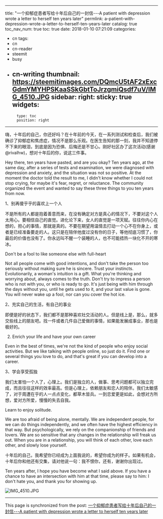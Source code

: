 
---
title: "一个抑郁症患者写给十年后自己的一封信---A patient with depression wrote a letter to herself ten years later"
permlink: a-patient-with-depression-wrote-a-letter-to-herself-ten-years-later
catalog: true
toc_nav_num: true
toc: true
date: 2018-01-10 07:21:09
categories:
- cn
tags:
- cn
- cn-reader
- steemit
- busy
- cn-writing
thumbnail: https://steemitimages.com/DQmcU5tAF2xExcGdmYMYHPSKaaSSkGbtToJrzgmiQsdf7uV/IMG_4510.JPG
sidebar:
    right:
        sticky: true
widgets:
    -
        type: toc
        position: right
---


嗨，十年后的自己，你还好吗？在十年前的今天，在一系列测试和检查后，我们被确诊了抑郁症和焦虑症，情况不是那么乐观。在医生告知的那一刻，我并不知道停不下来的眼泪，到底是因为恐惧、后悔还是不甘心。刚好社区办了这次活动(感谢@rivalhw)，想对十年后的你，说这三件事。

Hey there, ten years have pasted, and are you okay? Ten years ago, at the same day, after a series of tests and examination, we were diagnosed with depression and anxiety, and the situation was not so positive. At the moment the doctor told the result to me, I didn't know whether I could not stop crying, for maybe it's fear, regret, or reluctance. The community organized the event and wanted to say these three things to you ten years from now.

1、别再傻乎乎的喜欢上一个人

不是所有的人都是抱着善意而来，在没有确定对方是真心的情况下，不要对这个人太用心。要相信自己的直觉。进化论下来，女人的直觉是一项天赋。往往你内心在想的，担心的事情，那就是真的。不要在期望用温情去打动一个心不在你身上，或者是已经准备要走的人。这只是在陪伴他度过没有你的日子，等他彻底习惯了，你最后的价值也没有了。你永远叫不醒一个装睡的人，也不可能捂热一块化不开的寒冰。

Don't be a fool to like someone else with full-heart

Not all people come with good intentions, and don't take the person too seriously without making sure he is sincere. Trust your instincts. Evolutionarily, a woman's intuition is a gift. What you're thinking and worrying about, always comes to the truth. Don't try to impress a person who is not with you, or who is ready to go. It's just being with him through the days without you, until he gets used to it, and your last value is gone. You will never wake up a fool, nor can you cover the hot ice.

2、充实自己的生活，有自己的事业

即便是好的状态下，我们都不是那种喜欢社交活动的人。但是线上是，那么，就多交些线上的朋友吧。找一件或者几件自己爱做的事情，如果能发展成事业，那也是极好的。

2. Enrich your life and have your own career

Even in the best of times, we're not the kind of people who enjoy social activities. But we like talking with people online, so just do it. Find one or several things you love to do, and that's great if you can develop into a career.

3、学会享受孤独

我们太害怕一个人了，心理上。我们是独立的人，做事、思考问题都可以独立完成，而且往往这样的效率最高。但是心理上，依赖朋友和恋人的陪伴。我们太敏感了，对于周遭在乎的人一点点变化，都草木皆兵。一到恋爱更是如此，会想对方所想，爱对方所爱，慢慢的失去自我。

Learn to enjoy solitude.

We are too afraid of being alone, mentally. We are independent people, for we can do things independently, and we often have the highest efficiency in that way. But psychologically, we rely on the companionship of friends and lovers. We are so sensitive that any changes in the relationship will freak us out. When you are in a relationship, you will think of each other, love each other, and slowly lose yourself.

十年后的自己，我希望你已经成为上面我说的，希望你成为的样子。如果有机会，十年后你和他还有交集，请对他说一句：我不恨你，还有，谢谢你出现过。

Ten years after, I hope you have become what I said above. If you have a chance to have an intersection with him at that time, please say to him: I don't hate you, and thank you for showing up.

![IMG_4510.JPG](https://steemitimages.com/DQmcU5tAF2xExcGdmYMYHPSKaaSSkGbtToJrzgmiQsdf7uV/IMG_4510.JPG)

- - -

This page is synchronized from the post: [一个抑郁症患者写给十年后自己的一封信---A patient with depression wrote a letter to herself ten years later](https://steemit.com/@nostalgic1212/a-patient-with-depression-wrote-a-letter-to-herself-ten-years-later)

